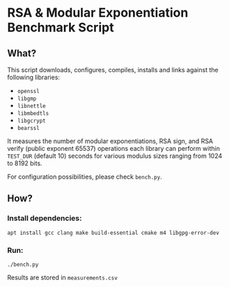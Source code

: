 # RSA & Modular Exponentiation Benchmark Script

## What?

This script downloads, configures, compiles, installs and links against the
following libraries:

- `openssl`
- `libgmp`
- `libnettle`
- `libmbedtls`
- `libgcrypt`
- `bearssl`

It measures the number of modular exponentiations, RSA sign, and RSA verify
(public exponent 65537) operations each library can perform within `TEST_DUR`
(default 10) seconds for various modulus sizes ranging from 1024 to 8192 bits.

For configuration possibilities, please check `bench.py`.

## How?

### Install dependencies:

```
apt install gcc clang make build-essential cmake m4 libgpg-error-dev
```

### Run:

```
./bench.py
```

Results are stored in `measurements.csv`

